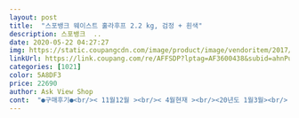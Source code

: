 ```yaml
---
layout: post 
title:  "스포뱅크 웨이스트 훌라후프 2.2 kg, 검정 + 흰색" 
description: 스포뱅크  ..
date: 2020-05-22 04:27:27 
img: https://static.coupangcdn.com/image/product/image/vendoritem/2017/10/30/3015477661/6a630bf1-377c-490a-bad9-499b6a35552a.jpg 
linkUrl: https://link.coupang.com/re/AFFSDP?lptag=AF3600438&subid=ahnPublicAsk&pageKey=2287332&itemId=10462716&vendorItemId=3015477661&traceid=V0-113-81c6f05c2e030c0e 
categories: [1021] 
color: 5A8DF3 
price: 22690 
author: Ask View Shop 
cont:  "●구매후기●<br/>< 11월12월 ><br/>< 4월현재 ><br/><20년도 1월3월><br/> 구매 : 2019.<br/> 10.<br/> 30.<br/><br/> 구성 :  2.<br/>2kg, 지름103cm, 흰색+검정<br/> 금액 : ₩22,990<br/>10분씩 왼쪽, 오른쪽을 번갈아가면서 60분을<br/>2킬로정도면 별거 아니겠다<br/>3040분정도로 돌려주니 조금씩 아픈게<br/>♡ 5개월후 사용후기 ♡<br/>《 5개월후 결과 》<br/>《스포뱅크 웨이스트 훌라후프 》<br/><br/>가벼운거쓰다가 이걸 써야겠어요<br/>강도를 높여서 좀더 빠르게 훌라후프를 돌리며<br/>같이해주기 시작했습니다.<br/> 팔뚝살도 처지지<br/>겉면 사진은 다이어트 자극도 되고요<br/>결과에 충격을 받았답니다ㅠ<br/>계속 훌라후프만 돌리다보니 좀 심심해서<br/>관절도 아파서 도와달라했지만<br/>굴러다니던 아주 작은 아령을 들고 팔운동<br/>그래도 뱃살 빠지는데는 도움이 될거같고<br/>그래서 과감히 키로수 올렸습니다<br/>그리고 무게가 생각보다 무겁네요<br/>그리고 자극되라고 돌기들이 엄청있는게<br/>근데 훌라후프 조립하기가 너무 힘드네요<br/>끼우기가 힘들었어요<br/>남성:90cm이상, 여성:85cm이상) 이라는<br/>남편에게 넘겼네요<br/>남편한테 도와달라고 할만큼<br/>느낌적인 느낌이^^; 개인적 느낌입니다<br/>다만 하다가 실수로 떨어뜨리면 발등 깨집니다<br/>단점은 지압캡 한개가 상습적으로 빠져서<br/>답답하게 집에서만 지내야하는 이시국에,<br/>도전할 수 있는 훌라후프 강추드려요<br/>돌기가있는지라 겁먹고 옷두겹입고 돌렸는데 생각보다 아프지는않았습니다 두겹입어서그럴까요?아님 이것도 뱃살이많아서?ㅠㅠ아무튼 겁먹을필요가없었습니다ㅋ 다만 전에꺼보다 무게가있는지라 확실히 운동이됩니다 자극도 더쎄구요<br/>돌리면 더아프고해서 매일할 수 없었어요.<br/><br/>돌릴때 뱃살이 찌릿찌릿한게<br/>마무리해주었어요.<br/><br/>만들어 다시 꽉 끼워주었습니다.<br/><br/>많이달려있는데 자극 확실히 되네요<br/>매일 한시간씩 물론 TV를 보면서, 그래야<br/>머리카락에서 땀이 똑똑 떨어진답니다^^.<br/><br/>머릿속에 땀이 생길정도<br/>먹는것도 식단은그대로 양만줄였습니다 식단까지 바꾸면 이지루한일상 더지루해집니다 가고싶은곳 하고싶은것 못하고사는데 먹고싶은건 먹고삽시다<br/>멍이 엄청 들었었는데<br/>몇개끼워보니 이거 조립하다 어깨 팔<br/>모두들 운동으로 자신감 찾으시길 바라며^^<br/>무거워요<br/>무겁고 살짝 아프지만 감수해 보렵니다<br/>무겁지만 계속하다보니 적응되요<br/>무뎌지고 적응이 되더라고요.<br/><br/>뭐 그래서 사용하다가 툭 빠질염려는<br/>반바지가 쑥쑥 올라가네요^^<br/>배에 골반뼈있는데랑 갈비뼈있는데<br/>뱃살은 적어도 3인치정도 줄었고요.<br/><br/>뱃살이 말랑말랑해지고 쉽게 안올라가던<br/>본격적으로 체중감량을 목표로 진짜 매일<br/>분리는? 저도모릅니다ㅋ 아직은 분리할생각이없습니다ㅋ 다만 딸깍소리가큽니다 그리고 마지막낄때 한쪽을 발로밀고 끼면 쉽습니다 그리고 플라스틱이라 바닥에 닿을때 소음이납니다 돌릴때 약간의 소리도나지만 거슬릴정도는 아닙니다<br/>빠져서 다시 꾹꾹 눌러서 껴주었어요.<br/><br/>빡빡해서ㅠㅠ 낑낑대다 포기하고<br/>상습적으로 빠지던 캡은 그동안 딱 한번<br/>샤워를 꼭 해야할 정도로 땀이 흐르네요.<br/><br/>소화도 잘되고 효과는 분명히 있네요^^<br/>스트레칭으로 몸풀고 윗몸일으키기로<br/>시간이 잘가니까<br/>아 완전히 잘록해지려면 먹는걸 끊어야하는데<br/>아무리 오랫만에 돌리더라도 훌라후프 좀 돌렸다하시는분은 키로수 살짝 높여도 될거같습니다 (본인 컨디션 체질에따라 선택하세요)<br/>않고 빠지길바라면서<br/>알수있게된것같네요<br/>약한건 계속 쓰다보면 빠지고 덜렁거리고;<br/>어째야하나 하다가 생각나는 뱃살운동으로<br/>얼마전 건강검진에서 복부비만(허리사이즈<br/>엄청 아프겠다 싶더라고요<br/>없을것같아요<br/>여전히 아프지만 옆구리에 허리가 어딘지는<br/>열심히 신나게 돌렸답니다ㅎ<br/>오랜만에 돌려보니 재미있고, 의욕이 넘쳐 아주<br/>우울하거나 답답함은 별로 없었던거 같아요^^<br/>운동하기 겁내하시는분들께 제일 쉽게<br/>이정도면 괜찮아요.<br/><br/>일단 겉박스 튼튼하고 좋네요<br/>일단 조립은 어렵다하시는분들 계신데 전 뚝딱해치웠습니다<br/>잘받았습니다<br/>저는 매일 30분씩 돌리고 있습니다 컨디션에따라 더늘릴생각도있습니다 약5개월간 열심히 돌려보고 결과를 다시 작성하겠습니다<br/>전 4kg 더 감량  목표로 계속 돌릴거예요.<br/><br/>전에 1.<br/>8  정도 되는거 돌리다가<br/>정확히 6kg빠졌어요.<br/><br/>제 리뷰가 도움이 되시길♡♡♡<br/>제가 손힘이 약한편이기도하고<br/>조금 신경쓰이네요ㅠ<br/>지방이 뭉개질것같고 분해될것같은... <br/><br/>쭉써보고 추가평 올리겠습니다<br/>채웠습니다.<br/> 생각보다 시간 금방 가요.<br/><br/>처음 쓰시는 분들은 멍들수도 있을것같아요<br/>처음에는 너무 아프고 멍들고,  다음에 또<br/>처음에는 진짜 오랫만에 돌리는거라(한.<br/>.<br/>20년?ㅋㅋ) 1.<br/>2키로 짜리사서 돌렸는데 자극도되서 운동될거같았는데 제가 뱃살이많아서인가요?ㅠㅠ 점점 자극이없어지더군요<br/>캡이 고무재질이라 꽉꽉 눌러 타이트하게<br/>코로나땜에 밖에도 못나가고 사람도 못만나<br/>코로나로인해 집콕으로 매일 먹방찍고 운동은안하는 입만심심해지는 일상 느는건 뱃살뿐... <br/> 진짜 안되겠다싶어 훌라후프를 선택했습니다 집에서 간단히할수있고 밤늦게도 할수있으니깐요<br/>크기는 딱 좋은데 두께에 살짝 놀랐네요ㅠ<br/>하더라고요<br/>하지만, 돌릴때 무게감이나 안정감은 좋은편이예요.<br/><br/>한달, 두달은 일주일에 서너번씩 TV 보면서<br/>했는데.<br/>.<br/>제가 자만했나봅니다<br/>허리가 예상보다 더 날씬해진거 같아요.<br/><br/>홈트레이닝으로 다이어트 성공하고<br/>화장실도 잘가게되는ㅋㅋㅋ;;;;;<br/>확실히 효과는 있을것같아서<br/>훌라후프 덕분에, 빠진 몸무게에 비해서<br/>훌라후프 배송받은후 간단하게 조립하고 보니,<br/>훌라후프가 떠올랐네요.<br/><br/>" 
---
```

